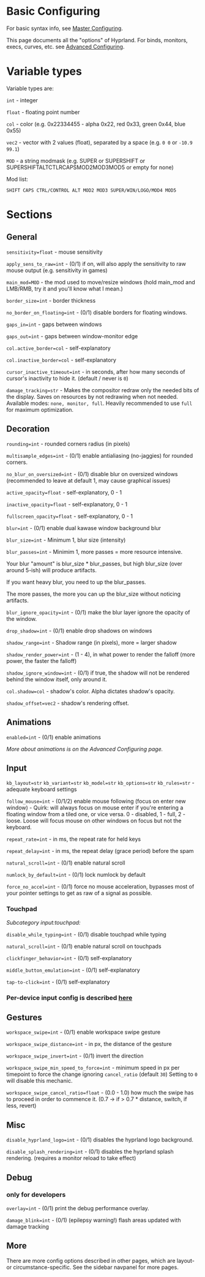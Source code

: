 # Basic Configuring

For basic syntax info, see [Master Configuring](https://github.com/vaxerski/Hyprland/wiki/Configuring-Hyprland).

This page documents all the "options" of Hyprland. For binds, monitors, execs, curves, etc. see [Advanced Configuring](https://github.com/vaxerski/Hyprland/wiki/Advanced-config).

# Variable types
Variable types are:

`int` - integer

`float` - floating point number

`col` - color (e.g. 0x22334455 - alpha 0x22, red 0x33, green 0x44, blue 0x55)

`vec2` - vector with 2 values (float), separated by a space (e.g. `0 0` or `-10.9 99.1`)

`MOD` - a string modmask (e.g. SUPER or SUPERSHIFT or SUPERSHIFTALTCTLRCAPSMOD2MOD3MOD5 or empty for none)

Mod list:
```
SHIFT CAPS CTRL/CONTROL ALT MOD2 MOD3 SUPER/WIN/LOGO/MOD4 MOD5
```

# Sections

## General

`sensitivity=float` - mouse sensitivity

`apply_sens_to_raw=int` - (0/1) if on, will also apply the sensitivity to raw mouse output (e.g. sensitivity in games)

`main_mod=MOD` - the mod used to move/resize windows (hold main_mod and LMB/RMB, try it and you'll know what I mean.)

`border_size=int` - border thickness

`no_border_on_floating=int` - (0/1) disable borders for floating windows. 

`gaps_in=int` - gaps between windows

`gaps_out=int` - gaps between window-monitor edge

`col.active_border=col` - self-explanatory

`col.inactive_border=col` - self-explanatory

`cursor_inactive_timeout=int` - in seconds, after how many seconds of cursor's inactivity to hide it. (default / never is `0`)

`damage_tracking=str` - Makes the compositor redraw only the needed bits of the display. Saves on resources by not redrawing when not needed. Available modes: `none, monitor, full`. Heavily recommended to use `full` for maximum optimization.

## Decoration

`rounding=int` - rounded corners radius (in pixels)

`multisample_edges=int` - (0/1) enable antialiasing (no-jaggies) for rounded corners.

`no_blur_on_oversized=int` - (0/1) disable blur on oversized windows (recommended to leave at default 1, may cause graphical issues)

`active_opacity=float` - self-explanatory, 0 - 1

`inactive_opacity=float` - self-explanatory, 0 - 1

`fullscreen_opacity=float` - self-explanatory, 0 - 1

`blur=int` - (0/1) enable dual kawase window background blur

`blur_size=int` - Minimum 1, blur size (intensity)

`blur_passes=int` - Minimim 1, more passes = more resource intensive.
    
Your blur "amount" is blur_size * blur_passes, but high blur_size (over around 5-ish) will produce artifacts.
    
If you want heavy blur, you need to up the blur_passes.

The more passes, the more you can up the blur_size without noticing artifacts.

`blur_ignore_opacity=int` - (0/1) make the blur layer ignore the opacity of the window.

`drop_shadow=int` - (0/1) enable drop shadows on windows

`shadow_range=int` - Shadow range (in pixels), more = larger shadow

`shadow_render_power=int` - (1 - 4), in what power to render the falloff (more power, the faster the falloff)

`shadow_ignore_window=int` - (0/1) if true, the shadow will not be rendered behind the window itself, only around it.

`col.shadow=col` - shadow's color. Alpha dictates shadow's opacity.

`shadow_offset=vec2` - shadow's rendering offset.

## Animations

`enabled=int` - (0/1) enable animations

_More about animations is on the Advanced Configuring page._

## Input

`kb_layout=str` `kb_variant=str` `kb_model=str` `kb_options=str` `kb_rules=str` - adequate keyboard settings

`follow_mouse=int` - (0/1/2) enable mouse following (focus on enter new window) - Quirk: will always focus on mouse enter if you're entering a floating window from a tiled one, or vice versa. 0 - disabled, 1 - full, 2 - loose. Loose will focus mouse on other windows on focus but not the keyboard.

`repeat_rate=int` - in ms, the repeat rate for held keys

`repeat_delay=int` - in ms, the repeat delay (grace period) before the spam

`natural_scroll=int` - (0/1) enable natural scroll

`numlock_by_default=int` - (0/1) lock numlock by default

`force_no_accel=int` - (0/1) force no mouse acceleration, bypasses most of your pointer settings to get as raw of a signal as possible.

### Touchpad
_Subcategory input:touchpad:_

`disable_while_typing=int` - (0/1) disable touchpad while typing

`natural_scroll=int` - (0/1) enable natural scroll on touchpads

`clickfinger_behavior=int` - (0/1) self-explanatory

`middle_button_emulation=int` - (0/1) self-explanatory

`tap-to-click=int` - (0/1) self-explanatory

### Per-device input config is described [here](https://github.com/hyprwm/Hyprland/wiki/Advanced-config#per-device-input-configs)

## Gestures

`workspace_swipe=int` - (0/1) enable workspace swipe gesture

`workspace_swipe_distance=int` - in px, the distance of the gesture

`workspace_swipe_invert=int` - (0/1) invert the direction

`workspace_swipe_min_speed_to_force=int` - minimum speed in px per timepoint to force the change ignoring `cancel_ratio` (default `30`) Setting to `0` will disable this mechanic.

`workspace_swipe_cancel_ratio=float` - (0.0 - 1.0) how much the swipe has to proceed in order to commence it. (0.7 -> if > 0.7 * distance, switch, if less, revert)

## Misc

`disable_hyprland_logo=int` - (0/1) disables the hyprland logo background.

`disable_splash_rendering=int` - (0/1) disables the hyprland splash rendering. (requires a monitor reload to take effect)

## Debug
### only for developers

`overlay=int` - (0/1) print the debug performance overlay.

`damage_blink=int` - (0/1) (epilepsy warning!) flash areas updated with damage tracking

## More 
There are more config options described in other pages, which are layout- or circumstance-specific. See the sidebar navpanel for more pages.
